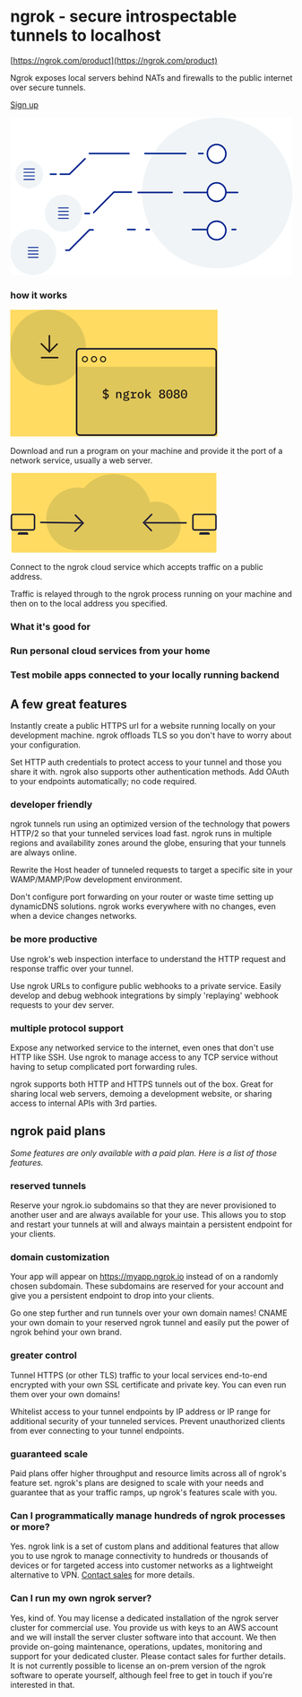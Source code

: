 # ngrok - secure introspectable tunnels to localhost

[https://ngrok.com/product](https://ngrok.com/product)

Ngrok exposes local servers behind NATs and firewalls to the public internet over secure tunnels.

[Sign up](https://dashboard.ngrok.com/signup)

![ngrok%20-%20secure%20introspectable%20tunnels%20to%20localhost%206ec77b4813024763b649adc2344d82f1/product-diagram.svg](ngrok%20-%20secure%20introspectable%20tunnels%20to%20localhost%206ec77b4813024763b649adc2344d82f1/product-diagram.svg)

### how it works

![ngrok%20-%20secure%20introspectable%20tunnels%20to%20localhost%206ec77b4813024763b649adc2344d82f1/download.svg](ngrok%20-%20secure%20introspectable%20tunnels%20to%20localhost%206ec77b4813024763b649adc2344d82f1/download.svg)

Download and run a program on your machine and provide it the port of a network service, usually a web server.

![ngrok%20-%20secure%20introspectable%20tunnels%20to%20localhost%206ec77b4813024763b649adc2344d82f1/Group-31.svg](ngrok%20-%20secure%20introspectable%20tunnels%20to%20localhost%206ec77b4813024763b649adc2344d82f1/Group-31.svg)

Connect to the ngrok cloud service which accepts traffic on a public address.

Traffic is relayed through to the ngrok process running on your machine and then on to the local address you specified.

### What it's good for

### Run personal cloud services from your home

### Test mobile apps connected to your locally running backend

## A few great features

Instantly create a public HTTPS url for a website running locally on your development machine. ngrok offloads TLS so you don't have to worry about your configuration.

Set HTTP auth credentials to protect access to your tunnel and those you share it with. ngrok also supports other authentication methods. Add OAuth to your endpoints automatically; no code required.

### developer friendly

ngrok tunnels run using an optimized version of the technology that powers HTTP/2 so that your tunneled services load fast. ngrok runs in multiple regions and availability zones around the globe, ensuring that your tunnels are always online.

Rewrite the Host header of tunneled requests to target a specific site in your WAMP/MAMP/Pow development environment.

Don't configure port forwarding on your router or waste time setting up dynamicDNS solutions. ngrok works everywhere with no changes, even when a device changes networks.

### be more productive

Use ngrok's web inspection interface to understand the HTTP request and response traffic over your tunnel.

Use ngrok URLs to configure public webhooks to a private service. Easily develop and debug webhook integrations by simply 'replaying' webhook requests to your dev server.

### multiple protocol support

Expose any networked service to the internet, even ones that don't use HTTP like SSH. Use ngrok to manage access to any TCP service without having to setup complicated port forwarding rules.

ngrok supports both HTTP and HTTPS tunnels out of the box. Great for sharing local web servers, demoing a development website, or sharing access to internal APIs with 3rd parties.

## ngrok paid plans

*Some features are only available with a paid plan. Here is a list of those features.*

### reserved tunnels

Reserve your ngrok.io subdomains so that they are never provisioned to another user and are always available for your use. This allows you to stop and restart your tunnels at will and always maintain a persistent endpoint for your clients.

### domain customization

Your app will appear on https://myapp.ngrok.io instead of on a randomly chosen subdomain. These subdomains are reserved for your account and give you a persistent endpoint to drop into your clients.

Go one step further and run tunnels over your own domain names! CNAME your own domain to your reserved ngrok tunnel and easily put the power of ngrok behind your own brand.

### greater control

Tunnel HTTPS (or other TLS) traffic to your local services end-to-end encrypted with your own SSL certificate and private key. You can even run them over your own domains!

Whitelist access to your tunnel endpoints by IP address or IP range for additional security of your tunneled services. Prevent unauthorized clients from ever connecting to your tunnel endpoints.

### guaranteed scale

Paid plans offer higher throughput and resource limits across all of ngrok's feature set. ngrok's plans are designed to scale with your needs and guarantee that as your traffic ramps, up ngrok's features scale with you.

### Can I programmatically manage hundreds of ngrok processes or more?

Yes. ngrok link is a set of custom plans and additional features that allow you to use ngrok to manage connectivity to hundreds or thousands of devices or for targeted access into customer networks as a lightweight alternative to VPN. [Contact sales](https://ngrok.com/enterprise/contact) for more details.

### Can I run my own ngrok server?

Yes, kind of. You may license a dedicated installation of the ngrok server cluster for commercial use. You provide us with keys to an AWS account and we will install the server cluster software into that account. We then provide on-going maintenance, operations, updates, monitoring and support for your dedicated cluster. Please contact sales for further details. It is not currently possible to license an on-prem version of the ngrok software to operate yourself, although feel free to get in touch if you're interested in that.